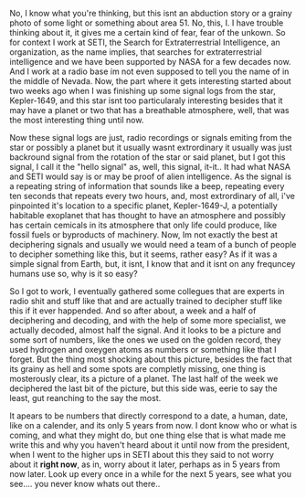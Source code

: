 No, I know what you're thinking, but this isnt an abduction story or a grainy photo of some light or something about area 51. No, this, I. I have trouble thinking about it, it gives me a certain kind of fear, fear of the unkown. So for context I work at SETI, the Search for Extraterrestrial Intelligence, an organization, as the name implies, that searches for extraterrestrial intelligence and we have been supported by NASA for a few decades now. And I work at a radio base im not even supposed to tell you the name of in the middle of Nevada. Now, the part where it gets interesting started about two weeks ago when I was finishing up some signal logs from the star,  Kepler-1649, and this star isnt too particularaly interesting besides that it may have a planet or two that has a breathable atmosphere, well, that was the most interesting thing until now.

Now these signal logs are just, radio recordings or signals emiting from the star or possibly a planet but it usually wasnt extrordinary it usually was just backround signal from the rotation of the star or said planet, but I got this signal, I call it the "hello signal" as, well, this signal, it-it.. It had what NASA and SETI would say is or may be proof of alien intelligence. As the signal is a repeating string of information that sounds like a beep, repeating every ten seconds that repeats every two hours, and, most extrordinary of all, i've pinpointed it's location to a specific planet,  Kepler-1649-J, a potentially habitable exoplanet that has thought to have an atmosphere and possibly has certain cemicals in its atmosphere that only life could produce, like fossil fuels or byproducts of machinery. Now, Im not exactly the best at deciphering signals and usually we would need a team of a bunch of people to decipher something like this, but it seems, rather easy? As if it was a simple signal from Earth, but, it isnt, I know that and it isnt on any frequncey humans use so, why is it so easy?

So I got to work, I eventually gathered some collegues that are experts in radio shit and stuff like that and are actually trained to decipher stuff like this if it ever happended. And so after about, a week and a half of deciphering and decoding, and with the help of some more specialist, we actually decoded, almost half the signal. And it looks to be a picture and some sort of numbers, like the ones we used on the golden record, they used hydrogen and oxeygen atoms as numbers or something like that I forget. But the thing most shocking about this picture, besides the fact that its grainy as hell and some spots are completly missing, one thing is mosterously clear, its a picture of a planet. The last half of the week we deciphered the last bit of the picture, but this side was, eerie to say the least, gut reanching to the say the most.

It apears to be numbers that directly correspond to a date, a human, date, like on a calender, and its only 5 years from now. I dont know who or what is coming, and what they might do, but one thing else that is what made me write this and why you haven't heard about it until now from the president, when I went to the higher ups in SETI about this they said to not worry about it **right now**, as in, worry about it later, perhaps as in 5 years from now later. Look up every once in a while for the next 5 years, see what you see.... you never know whats out there..